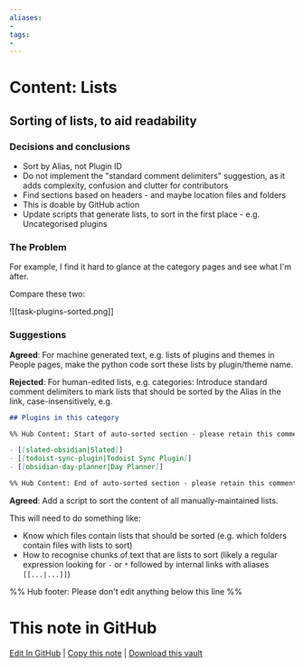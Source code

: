 ```yaml
---
aliases:
- 
tags:
- 
---
```


# Content: Lists

## Sorting of lists, to aid readability

### Decisions and conclusions

- Sort by Alias, not Plugin ID
- Do not implement the "standard comment delimiters" suggestion, as it adds complexity, confusion and clutter for contributors
- Find sections based on headers - and maybe location files and folders
- This is doable by GitHub action
- Update scripts that generate lists, to sort in the first place - e.g. Uncategorised plugins

### The Problem

For example, I find it hard to glance at the category pages and see what I'm after.

Compare these two:

![[task-plugins-sorted.png]]

### Suggestions

**Agreed**: For machine generated text, e.g. lists of plugins and themes in People pages, make the python code sort these lists by plugin/theme name.

**Rejected**: For human-edited lists, e.g. categories: Introduce standard comment delimiters to mark lists that should be sorted by the Alias in the link, case-insensitively, e.g. 

```markdown
## Plugins in this category

%% Hub Content: Start of auto-sorted section - please retain this comment  %%

- [[slated-obsidian|Slated]]
- [[todoist-sync-plugin|Todoist Sync Plugin]]
- [[obsidian-day-planner|Day Planner]]

%% Hub Content: End of auto-sorted section - please retain this comment  %%
```

**Agreed**: Add a script to sort the content of all manually-maintained lists.

This will need to do something like:

- Know which files contain lists that should be sorted (e.g. which folders contain files with lists to sort)
- How to recognise chunks of text that are lists to sort (likely a regular expression looking for `-` or `*` followed by internal links with aliases `[[...|...]]`)


%% Hub footer: Please don't edit anything below this line %%

# This note in GitHub

<span class="git-footer">[Edit In GitHub](https://github.dev/obsidian-community/obsidian-hub/blob/main/00%20-%20Contribute%20to%20the%20Obsidian%20Hub/03%20Contributor%20Notes/03.02%20Design%20Decisions/Content%20Lists.md "git-hub-edit-note") | [Copy this note](https://raw.githubusercontent.com/obsidian-community/obsidian-hub/main/00%20-%20Contribute%20to%20the%20Obsidian%20Hub/03%20Contributor%20Notes/03.02%20Design%20Decisions/Content%20Lists.md "git-hub-copy-note") | [Download this vault](https://github.com/obsidian-community/obsidian-hub/archive/refs/heads/main.zip "git-hub-download-vault") </span>